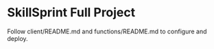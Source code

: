 # SkillSprint Full Project

Follow client/README.md and functions/README.md to configure and deploy.
